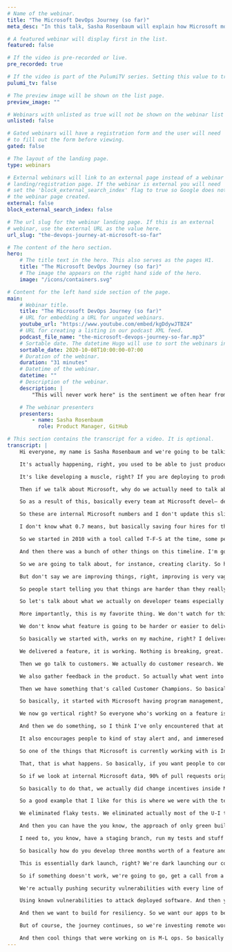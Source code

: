 ```yaml
---
# Name of the webinar.
title: "The Microsoft DevOps Journey (so far)"
meta_desc: "In this talk, Sasha Rosenbaum will explain how Microsoft moved from the 3-year waterfall software delivery cycle to deploying multiple times a day!"

# A featured webinar will display first in the list.
featured: false

# If the video is pre-recorded or live.
pre_recorded: true

# If the video is part of the PulumiTV series. Setting this value to true will list the video in the "PulumiTV" section.
pulumi_tv: false

# The preview image will be shown on the list page.
preview_image: ""

# Webinars with unlisted as true will not be shown on the webinar list
unlisted: false

# Gated webinars will have a registration form and the user will need
# to fill out the form before viewing.
gated: false

# The layout of the landing page.
type: webinars

# External webinars will link to an external page instead of a webinar
# landing/registration page. If the webinar is external you will need
# set the 'block_external_search_index' flag to true so Google does not index
# the webinar page created.
external: false
block_external_search_index: false

# The url slug for the webinar landing page. If this is an external
# webinar, use the external URL as the value here.
url_slug: "the-devops-journey-at-microsoft-so-far"

# The content of the hero section.
hero:
    # The title text in the hero. This also serves as the pages H1.
    title: "The Microsoft DevOps Journey (so far)"
    # The image the appears on the right hand side of the hero.
    image: "/icons/containers.svg"

# Content for the left hand side section of the page.
main:
    # Webinar title.
    title: "The Microsoft DevOps Journey (so far)"
    # URL for embedding a URL for ungated webinars.
    youtube_url: "https://www.youtube.com/embed/kgDdywJTBZ4"
    # URL for creating a listing in our podcast XML feed.
    podcast_file_name: "the-microsoft-devops-journey-so-far.mp3"
    # Sortable date. The datetime Hugo will use to sort the webinars in date order.
    sortable_date: 2020-10-08T10:00:00-07:00
    # Duration of the webinar.
    duration: "31 minutes"
    # Datetime of the webinar.
    datetime: ""
    # Description of the webinar.
    description: |
        "This will never work here" is the sentiment we often hear from companies just starting their DevOps transformation. The good news is that change is possible. In this talk, Sasha will explain how Microsoft moved from the 3-year waterfall software delivery cycle to deploying multiple times a day! Using the example of the live engineering environment for Azure DevOps Services, Sasha will walk through the process of updating older systems, transforming the automated tests, implementing CI/CD, and the major cultural changes that were needed to make it all possible.

    # The webinar presenters
    presenters:
        - name: Sasha Rosenbaum
          role: Product Manager, GitHub

# This section contains the transcript for a video. It is optional.
transcript: |
    Hi everyone, my name is Sasha Rosenbaum and we're going to be talking about the Microsoft DevOps Journey So Far today. Before we get started, let me just introduce myself. So I started my career as a developer. Then I did a stint in ops. I was an architect for Microsoft for a number of years and then now I'm a product manager for GitHub. And that's how I'm wearing a GitHub t-shirt—, t-shirt today and talking to you about Microsoft dev-ops starting So let's talk about why we actually need dev-ops. Well, you know how every company in the world is a software company today and this is not just a cliche.

    It's actually happening, right, you used to be able to just produce car tires and just you know not have any digital presence and be okay. But today if you don't have a website, a mobile app and something that is very good user experience and stuff like that, you're going to be disrupted by someone who does, right? But then when we move into software and every big enterprise in the world moves into building software, they discover that hey there's this paradox, right? We can either deliver something quickly or we can deliver it reliably or at least that's what we used to think, right? So we said we can't have both quality and speed at the same time, but actually if we look at the dev-ops research, that we've collected numbers for a number of years now, then we see that companies that move fast are actually the companies that also perform better.

    It's like developing a muscle, right? If you are deploying to production every day, you're actually going to get really, really good at it, versus a situation in which you're deploying to production and every six months or even every year right, and that's a really, really traumatic event and lots of people have to work really hard on that. So if we look at the numbers, we see that a deployment frequency is closely correlated with actually having lower percentage of failure on change and faster times for recovery. So all of the good things that come from continuous integration, continuous delivery and in general like dev-ops practices.

    Then if we talk about Microsoft, why do we actually need to talk about transformation? I mean Microsoft was doing pretty well, right? Microsoft was one of the only companies that’s been on a top market cap list of S&P 500 for the last 40 years, that's insane, right? So why did we need to transform this? Well, this comic is drawn by someone who used to actually work at Microsoft and it looks uncannily true for many companies but also looks true for anyone who worked at Microsoft a few years ago, right? This is what it used to look like. All these orgs actually kind of were out everyone for themselves, right, and people didn't trust each other and didn’t want to rely on each other's sort of tools. But, because if my bonus is sort of tied up in your team's performance, then you can just you know go away and not work on my goals and then my bonus gets affected.

    So as a result of this, basically every team at Microsoft devel— developed their own deployment structure and their own testing framework and everybody was kind of working on their own things. And this was lots and lots of duplicated work, and that was a problem for a lot of people, and so when Satya Nadella took over, one of the things that he said was hey, I would give up working on features any day to just, so we can work on the tools that produce our own productivity. And that's I think an advantage that comes from having a C-E-O with an engineering background, that he understood that shiny bells and whistles of features are only great as long as your software is reliable, as long as your productivity doesn't suffer.

    So these are internal Microsoft numbers and I don't update this slide that often. So this I think is February 2020, but when you deploy to somewhere in the world, internally at Microsoft, roughly 82,000 times a day and we have roughly 110,000 Engineers using our own what's called 1-E-S One Engineering System including like a Azure dev-ops and our own repos and stuff like that, right? So now we're learning from our own experience. Right? Every engineer at Microsoft is testing your own software, which is a great, great advantage that we can have. And so if we talk about productivity if we take just a swag number, right, 110,000 engineers are using Microsoft One Engineering System. So saving one second a day is saving 3.7 people.

    I don't know what 0.7 means, but basically saving four hires for the entire company. If we save one minute a day on these tools, then we can talk about 163 people that we just added to Microsoft. And if we save one hour a day for everybody at Microsoft, then we are talking about almost $3-billion a year. And these are not the numbers that we use to incentivize engineers. That's a very bad idea. What's a good idea is if you show up to your leadership meeting with these numbers then really people started buying into hey, it's not just about the features. It's not just about, you know, delivering the latest shiny thing, but also working on our own productivity and better delivery. So I'm going to just really, briefly show you a timeline.

    So we started in 2010 with a tool called T-F-S at the time, some people still use it today and it's shipped on D-V-Ds at the time, right, and it took us about two years to get to the first version of that D-V-D that even worked, okay? Because we started with like it works on my machine, and like okay, barely passed the test, and then compile them and ship, right? And then you needed to hire a consultant to get to even install the T-F-S server because it just wouldn't work out of the box. And then we basically made a major, major transformation from this and we ran into life-size services, right? We went into software as a service with V-S-T-S in 2012 and we started providing that tool as a service in the cloud and that meant that we had to learn a completely new muscle, right? We had to learn how to actually actually run the service for customers not just ship a D-V-D and then not worry about that.

    And then there was a bunch of other things on this timeline. I'm going to go deeply into much of them. But we switched Windows development to Git, to Distributed Version Control instead of T-F-V-C, which was a major kind of crazy thing. We joined the Linux Foundation, which again sounds crazy to a lot of people still. And in 2018, Microsoft acquired GitHub which is how I'm here. But yes, we have, we're roughly Sprint 177 right now, and we have about 25,000 engineers working for Microsoft and Microsoft payroll contributing to open-source projects, which is a crazy thing for a company like Microsoft that used to say that open-source is cancer. But okay, let's go into how we actually made this happen because it's not an easy transformation.

    So we are going to talk about, for instance, creating clarity. So how do you actually align on your goals in your organization? Well, so this book comes from John Doerr, he talks a lot about Google actually, but so basically O-K-Rs are all the rage today and what O-K-R is objective and key results. So you start with an objective, which is like grow a strong customer— happy customer base, right? So you define what your goal really is and then you go into key results which are, so typical key results, typical good key results, are something that you can measure, right? So you have to be able to attach a number to it and that has to be a sort of objective number as objective as you can get it. So something like net promoter score, customer satisfaction, or queue time or something like that.

    But don't say we are improving things, right, improving is very vague and you can't really measure that. And so if we're talking about like measuring results, not activity, so for instance, measuring activity is we are— we've have published, you know, we delivered five new features this month okay. Well you delivered features, is anyone using them? Right? So a better metric is our customers are happy with the features. Now, you have to ask yourself how you measure that customers are happy, but that's a conversation that we're going to go into a little bit. And then another thing is, there's committed K-Rs and there's aspirational K-Rs. So, when you say that everyone is committed to delivering everything 100% people start sand-bagging, right, because I want to be committed to delivering every single aspirational goal that our organization has, because I don't want to lose my performance indicators and stuff like that.

    So people start telling you that things are harder than they really are. So basically, but at the same time, you do have some committed K-Rs, because let's say my site reliability is a committed K-R, I strive to 100% availability. Maybe I won't hit that, but I definitely need to strive to that every single day. Right? So we have aspirational K-Rs that you can deliver some part of it and you want to strive for bigger kind of half-stretch goals and we have some committed K-Rs which are we must deliver this. And we also have this product alignment. So it's kind of starts at the top and then goes into server, and then service, and then it goes into teams, and then sometimes even into individual K-Rs. So basically you have leadership responsible for the big picture, right, a strategic goal is that Microsoft delivers X, Y, and Z, but you have teams responsible for particular details, right? So the leadership doesn't micro-manage every single team delivery.

    So let's talk about what we actually on developer teams especially measure, right? So we measure usage, so customer engagement, customer satisfaction, customer churn. How many people dropped off, right, how many people are using the feature? Then we measure time to build, self test, deploy, and stuff like that that pertains to C-I-C-D and we measure lifetime health, so like time to communicate an incident, detect, mitigate and stuff like that, S-L-A per customer, because sometimes you can be overall performing really well, but your particular customers can be suffering and you want to look at S-L-A per customer not just S-L-A in general.

    More importantly, this is my favorite thing. We don't watch for things. Some things are very bad indicators. So we don't watch if you met your original estimate, right? It doesn't matter and you again don't want people to start sand-bagging you on this. This is why we don't look at team burndown and team velocity at capacity, right? These numbers are not that important. And if you say velocity is very important and people then are going to start estimating things differently. So we look at things that we have completed not at how long it took us to complete it because we're not oracles we can't predict the future.

    We don't know what feature is going to be harder or easier to deliver. We don't look at lines of code, my favorite one, right, is lines of code. We don't measure productivity. We also don't look at number of bugs found, right? It's a bad metric because then people start finding all sorts of bugs and it does nothing for your actual customer satisfaction. But you know, you have a lot of bug-hunting going on. So we are customer obsessed. So all these metrics if you notice on previous slide actually come from talking to customers and looking at what customers really want. So basically the evolution of done at Microsoft went through these like very and I think this happens in a lot of companies. I think this is relevant for a lot of people.

    So basically we started with, works on my machine, right? I delivered the feature when it compiles and works on my machine. That's not a very good definition of done. So we got into okay, it merged into development branch, right? So we have a development branch and it actually merged into there which means it works with some other code from some other people. A little bit better. Then it went, okay, it merged into a main branch. So that's even better right, we are getting closer to trunk-based development and all the good things. Then it passes all the tests. So that's great. Right? It's kind of like, okay, we're there, right? We're done. Well, of course not, there's also some other stages. So live in production, then basically we thought we arrived right? Live in production.

    We delivered a feature, it is working. Nothing is breaking, great. But there's one more stage to this which is actually more important, which is live in production and customers are happy with it. So basically it is only delivered when your customers are happy with it and you have to have ways to estimate if your customers are happy with it. Otherwise, you just kind of working in your own engineering bunker and you don't really know what's happening in the outside world. So we used to actually say, okay, we know what our customers want and we are going to build it all by ourselves. Now, we do something that's called hypothesis driven development. So basically we go and we say, okay, so we think customers wants one X-Y-Z, right.

    Then we go talk to customers. We actually do customer research. We understand how to develop a feature, how to design it, but then once we deliver it, we actually look at customers, how many customers are using it, how many customers are happy with it? How many customers are recommending it to their friends and stuff like that? So basically all of that is a definition of done and I think that makes Microsoft products a lot better than they used to be. So, um, we also gather customer feedback. So this little bit of ways and sometimes are too many ways. But we basically gather stack overflow and M-S-D-N forums. I think that's been renamed from a  M-S-D-N now, I need to update the slide. But basically we are, um, gathering information from customers talking about our features.

    We also gather feedback in the product. So actually what went into these dialogues actually is estimating how much much to do so that it's not distracting and customers don't hate you for this. But you basically can report a bug even if you're in a free tier. You can make a suggestion, right, so you can measure customer experience in your own products. So if I just discovered a new feature and I hated it, I can tell Microsoft about it or if I love it I can tell Microsoft about it.

    Then we have something that's called Customer Champions. So basically we talk to our largest customers and we actually attach like an Engineering Champion to a customer, so that allows us to you know that situation that I talked about when most of your customers are happy, but some customer is not, especially for the largest customers, a big enterprise may not be in the same situation that our free to our customers are, so basically we want to have a person who talks to them, maybe on a monthly basis and actually finds out what their experience is like and can champion for them inside the organization, say hey, you know what? This and this enterprise is struggling with X or they really want to feature Y so please, please, please product team we need to work on this, right, so that allows us to keep in touch. And then also, okay, kind of switching gears here, and I'm going to talk about something that matters also, is the how we build our teams.

    So basically, it started with Microsoft having program management, development, and testing, right, and development and testing used to be different things. Right? We decided that it wasn't representative. So we basically switched it to everyone is a software engineer whether you write tests today or you write code today. You are software engineer. And then basically we have program management, S-R-E sort of discipline, and an engineering. And then the major change was actually combining all these teams into feature team. So instead of going horizontal, and so I work on the data and you work on the U-I, and if the customer is not happy with the U-I, it's your problem.

    We now go vertical right? So everyone who's working on a feature is in this vertical team and that we find increases the sense of ownership for everybody on the team, to working on the feature, right? And to actually delivering customer satisfaction. So every team has a you know, someone who's responsible for deploying it and someone is responsible for data, and someone's responsible for A-P-I, and someone's responsible for design, and stuff like that and maybe you don't get a full—, you know full-time designer on your team. Maybe you got one-fifth of their time, but actually designer is part of that feature and part of ownership of that feature to the customer, right? So again it increases the sense of ownership, and people are actually instead of blaming people in the other levels are just looking at how happy customers are with actually the feature they delivered.

    And then we do something, so I think I've only encountered that at Microsoft. I've never seen it anywhere else. Basically, we do something that's called yellow-sticky-notes exercises. So every now and again, usually not more often than once a year, but it kind of depends on what's going on. So every now and again we have this situation where product managers come in and they pitch their feature or their work-load to the team and engineers can go and switch teams and choose which team they're working on. So what we see is most of the engineers don't switch, it’s less than 20% people switching, but it encourages this sort of self-forming team and if I'm not interested in this and I want to learn some other technology or I want to work on some other problem, then I can switch.

    It also encourages people to kind of stay alert and, and immeresed in their work. So this is also something that I've seen at Microsoft that I haven't really seen in other places, which is people are encouraged to change jobs inside of Microsoft. You don't have to hide it from your manager that you're interviewing for another team because your manager will support you in taking a new direction because Microsoft understands that people are happy when they're challenged and so you don't want to stay in the same job for, you know, way too long. So you basically want to keep moving. So, okay, and then let's talk a little bit about how to collaborate on code. So open-source is this big thing that happened over the past, you know, I don't know few decades, and then basically open-source also influenced how we work inside our organization.

    So one of the things that Microsoft is currently working with is InnerSurce, so that's when you allow other people to change and contribute to the code that you are developing. So basically this, this funnel is more for open-source, but it works the same way for InnerSource, basically most of the people that consume your code will just consume your code, right? They will take your code and they will use it and you will never hear from them. Then a little bit of people contribute time. So they will log a bug or they will improve your documentation or something like that. Less people would contribute code so they will do a bug fix or develop a new test or do something like that. And then very, very small amount of people will actually own the project, right? So they will actually be part of your team. They will influence the direction even if they're on the outside. Often you end up hiring them.

    That, that is what happens. So basically, if you want people to contribute to your projects you need to do a few things. So you need to have a really good Read Me about what the project is about. You need to have a really good contributing M-D. So you describe how to get started right? Because if people show up and they don't know how to get started, they're not going to contribute, right? So you have to be very, very specific about how to work with your project. And then, you, it's also really useful to maintain a list of good first issues. So if someone shows up and they want to pick up and contribute they can actually pick up an issue that's been designated as something simple that they can learn and contribute very quickly.

    So if we look at internal Microsoft data, 90% of pull requests originate from the same team. But then we do have about 9% of pull requests originated from nearby teams and then 1% from very distant teams. So this is actually very cool because if you think about it, sometimes as an engineer, I am blocked by a different team, right? So I want a particular feature that another team is responsible for and they actually, it's not a priority for them so they don't actually, are not getting to delivering that. Well with pull request and approval process, I can actually go and contribute that feature and they can test my code make sure that it works, make sure that it's up to their standard, and actually go with it, right? And that enables me to unblock myself, by contributing to other people’s teams.

    So basically to do that, we actually did change incentives inside Microsoft. So instead of being rewarded on the sort of, only your personal contributions, we are now rewarding people on contributing to other people's success and leveraging other people's work, Right, so when your bonus depends on competition you're going to compete, but if your bonus depends on collaboration, you are more likely to collaborate. So the other thing, and again start a new topic a little bit, is iterating over pain. So this is a lesson for any dev-ops transformation ever, right? You start where it hurts the most and then you move slowly and you fix the most painful thing and then you pick up the next most painful thing and stuff like that.

    So a good example that I like for this is where we were with the test automation. So, Microsoft actually started with tests that, for, so for Azure DevOps product, the tests were running for 24 hours, actually a little bit more than 24 hours. So basically you couldn't release the service everyday because you couldn't even run the test everyday, right? It wouldn't complete in a day. So basically over time we moved to the situation where we actually have 85,000 tests running under seven minutes. This is a real screenshot. So usually when people see that, they're like, oh my God, how did you do that? Well, it took a long time. It took about three years to get to this state. So basically we didn't say okay, we're now going to work only on improving testing, right, because customers don't usually understand this, right? We basically took a little bit of time out of every sprint to improve the test.

    We eliminated flaky tests. We eliminated actually most of the U-I tests because they were very unreliable and they took a long time. And basically we switched it tiny bits over time. And so now we got to this and this is just actually just the tests that run on every pull request, right? So this is not even a full test suite, but it runs in under seven minutes. So basically one of the things that I highly recommend is using pull requests as a sort of gateway to production, right? So you can both review the code on pull request and you can run lots of automated tests on pull request. So basically before your code even makes it into the main branch, you know that you're verified the coding standards on that code and pull request is tremendously useful to that as a tool.

    And then you can have the you know, the approach of only green builds can make it a production. So this screenshot, everything is green, not everything is always green. But only the green builds actually make it to prod right? There's no such thing as oh the tests were red, but we push them anyway because they're flaky. Eliminate flaky tests, like this, sometimes worse than no test, right? So we want to make sure that all of our tests are 100% reliable and they're actually verifying the quality of our software. And then something that kind of goes hand in hand with all the deployment stuff is trunk-based development. So basically when I talk about how Microsoft developed on the main branch all the time, right, and everything goes into production all the time, people like oh my God, that's impossible, right? I can't do that. Like I need to have a development branch.

    I need to, you know, have a staging branch, run my tests and stuff like that. So I have a question to you. Do you test in production? Usually people, people get a heart attack and stuff. But the answer to this is if you've ever fixed a bug in production then you are testing production. Basically all the code that you're pushing all the time is getting tested by your users, which is not ideal right, you want to test being tested by testers? Or your code being tested by testers not by users.

    So basically how do you develop three months worth of a feature and push the production of the time? Well, I'm not ready with my code and how could I possibly do that? The answer to that is feature flags and feature flags are tremendously useful. So all of the code is deployed all the time, right, but you actually have control. So in Microsoft products and GitHub products, we have control on both sides. So basically the user can opt in your feature and also the team on the back-end can turn on the feature, right, so we can choose for instance to turn on the feature for a subset of users or stuff like that. Right? And so all the code is pushed all the time.

    This is essentially dark launch, right? We're dark launching our code all the time, which is way safer than developing something for three months and then pushing it to production for the first time, right, before is getting used, right? And then the other thing that we do is ring-based about deployment. So basically we start small and kind of roll through the data centers, into which we deploy stuff and so for us, we're lucky and we have internal users. Like I said 110,000 or so engineers at Microsoft working with our tools. So basically we have lots of our own testers.

    So if something doesn't work, we're going to go, get a call from a team next door saying like hey, you broke a feature, right? Not everyone is this lucky so if your not this lucky you need more elaborate testing. And more elaborate Q-A procedures, but we do push first to internal users and kind of have, we have a waiting period of 24 hours before that goes through the first external customers. Okay. So some more notes and this kind of abbreviated version of some of these, so secure the software supply chain. Security is really important and it's really hard. We have much more developers than software, than software security professionals. So we need to worry about the code we're pushing all the time. So one thing we know from software reports is that the more code we push the more security issues we actually introduce, right? So it's really we're not learning from mistakes.

    We're actually pushing security vulnerabilities with every line of code. So what you want is to automate this as much as possible because people don't like to talk about security, a lot of people don't understand security, right, and again, we can talk about security for another hour, but in general, you want to basically add security procedures into your pipeline as much as you can. Right? So you can have I-D security plug-ins. You can have threat modeling which involves real people discussing features, right? You can have pre-commit hooks and peer review on pull requests and stuff like that. Right? Dependency management is really, really important because most of the hacks today are actually done by vulnerability.

    Using known vulnerabilities to attack deployed software. And then you can have, you know infra as code actually is very helpful because if you can rotate your infrastructure, then you have no long-standing servers and when you have no long-standing servers, it's less likely that the hackers are going to be able to sort of camp in your infrastructure which happens actually a lot. So rotating your software, rotating your infra, rotating your keys as, as much as possible, right? And then of course you get all the way to the deployment and you have pen testing and all sorts of security controls. And again, no one wants to be the next headline right? I know sometimes security is, it seems like a pain but it is really important to invest in it.

    And then we want to build for resiliency. So we want our apps to be resilient and highly available, right, so again, we can talk for hours about S-L-As and S-L-Os and all that stuff. But basically we want to have a life side service that is available. all the time. We're in a very different predicament than we used to be a few years ago. And we actually want to make sure our customers have a good experience with that. So yeah, the point of this slide is being transparent with your customers. We've learned that actually communicating stuff to our customers about the incidents works better than trying to pretend they never happen. Okay, so I'm kind of getting at time so I'm not going to dive super into all this.

    But of course, the journey continues, so we're investing remote work now. So this is something that's not new to GitHub, but very new to Microsoft. Microsoft used to be co-located for the most part. And so now we are trying to work on empowering knowledge sharing between our teams. And one thing that I want to recommend is a book called Making Work Visible. So this is something that I think more important in remote world than it ever even was in person, because you can actually make sure that what people are working on is visible and so people understand the productivity and the work-load and the level of burnout on your teams.

    And then cool things that were working on is M-L ops. So basically M-L scientists are struggling with completely new and sometimes the same problems that developers were struggling with ten years ago. And so basically makes us working on releasing tools for making that workload easier. And a journey of a 1,000 miles starts with a single sprint. Dev-ops isn't magic, if Microsoft can do it you can too. So thank you so much. I'm @DivineOps on GitHub and on Twitter and I hope to see you soon.
---
```

